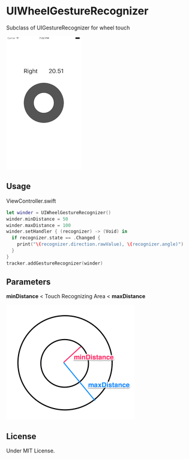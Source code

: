 # UIWheelGestureRecognizer

Subclass of UIGestureRecognizer for wheel touch

![Screenshot](doc/screenshot.png)

## Usage

ViewController.swift
```swift
let winder = UIWheelGestureRecognizer()
winder.minDistance = 50
winder.maxDistance = 100
winder.setHandler { (recognizer) -> (Void) in
  if recognizer.state == .Changed {
    print("\(recognizer.direction.rawValue), \(recognizer.angle)")
  }
}
tracker.addGestureRecognizer(winder)
```

## Parameters

**minDistance**  < Touch Recognizing Area < **maxDistance**

![Distance](doc/distance.png)

## License

Under MIT License.
